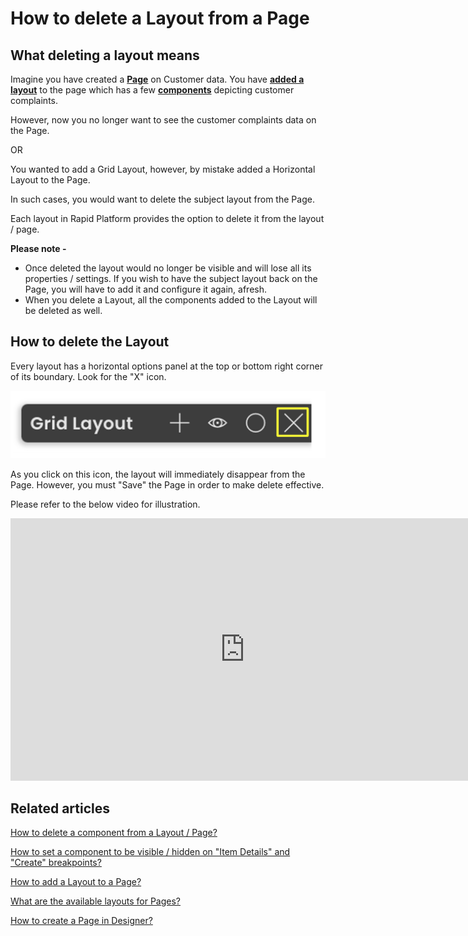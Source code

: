 # How to delete a Layout from a Page

## What deleting a layout means

Imagine you have created a [**Page**](/docs/Rapid/3-User%20Manual/Glossary/glossary.md#page "Page, layout and component") on Customer data. You have [**added a layout**](/docs/Rapid/4-Keyper%20Manual/2-Designer/2-Pages/5-how-to-guides/how-to-add-a-layout-to-a-page/how-to-add-a-layout-to-a-page.md "How to add a Layout to a Page?") to the page which has a few [**components**](/docs/Rapid/4-Keyper%20Manual/2-Designer/2-Pages/5-how-to-guides/how-to-add-a-component/how-to-add-a-component.md "How to add a component to a Layout / Page?") depicting customer complaints.

However, now you no longer want to see the customer complaints data on the Page.

OR

You wanted to add a Grid Layout, however, by mistake added a Horizontal Layout to the Page.

In such cases, you would want to delete the subject layout from the Page.

Each layout in Rapid Platform provides the option to delete it from the layout / page.

**Please note -**

- Once deleted the layout would no longer be visible and will lose all its properties / settings. If you wish to have the subject layout back on the Page, you will have to add it and configure it again, afresh.
- When you delete a Layout, all the components added to the Layout will be deleted as well.

## How to delete the Layout

Every layout has a horizontal options panel at the top or bottom right corner of its boundary. Look for the "X" icon.

![Grid layout deletion button location](<Grid layout deletion button location.png>)

As you click on this icon, the layout will immediately disappear from the Page. However, you must "Save" the Page in order to make delete effective.

Please refer to the below video for illustration.

<iframe allowfullscreen="allowfullscreen" frameborder="0" height="420" src="https://www.youtube.com/embed/aUs40km4gK8?si=aRhJ7miICuFXTgBA" title="YouTube video player" width="750"></iframe>

## Related articles

[How to delete a component from a Layout / Page?](/docs/Rapid/4-Keyper%20Manual/2-Designer/2-Pages/5-how-to-guides/how-to-delete-a-component-from-a-page/how-to-delete-a-component-from-a-page.md "How to delete a component from a Layout / Page?")

[How to set a component to be visible / hidden on "Item Details" and "Create" breakpoints?](/docs/Rapid/4-Keyper%20Manual/2-Designer/2-Pages/5-how-to-guides/how-to-hide-components-on-breakpoints/how-to-hide-components-on-breakpoints.md "How to set a component to be visible / hidden on 'Item Details' and 'Create' breakpoints?")

[How to add a Layout to a Page?](/docs/Rapid/4-Keyper%20Manual/2-Designer/2-Pages/5-how-to-guides/how-to-add-a-layout-to-a-page/how-to-add-a-layout-to-a-page.md "How to add a Layout to a Page?")

[What are the available layouts for Pages?](/docs/Rapid/4-Keyper%20Manual/2-Designer/2-Pages/4-Layouts/list-of-available-layouts/list-of-available-layouts.md "What are the available layouts for Pages?")

[How to create a Page in Designer?](/docs/Rapid/4-Keyper%20Manual/2-Designer/2-Pages/5-how-to-guides/how-to-create-pages/how-to-create-pages.md "How to create a Page in Designer?")
